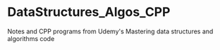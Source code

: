 # DataStructures_Algos_CPP
Notes and CPP programs from Udemy's Mastering data structures and algorithms code 
